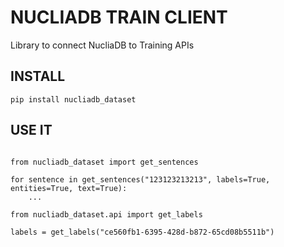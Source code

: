 # NUCLIADB TRAIN CLIENT

Library to connect NucliaDB to Training APIs

## INSTALL

```
pip install nucliadb_dataset
```

## USE IT

```

from nucliadb_dataset import get_sentences

for sentence in get_sentences("123123213213", labels=True, entities=True, text=True):
    ...
```

```
from nucliadb_dataset.api import get_labels

labels = get_labels("ce560fb1-6395-428d-b872-65cd08b5511b")

```
